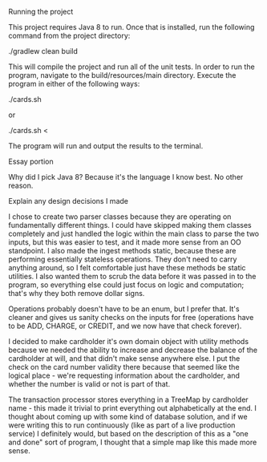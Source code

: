Running the project

This project requires Java 8 to run.  Once that is installed, run the following command from the project directory:

./gradlew clean build

This will compile the project and run all of the unit tests.  In order to run the program, navigate to the 
build/resources/main directory.  Execute the program in either of the following ways:

./cards.sh <path to input file>

or

./cards.sh < <path to input file>

The program will run and output the results to the terminal.  

Essay portion

Why did I pick Java 8?  Because it's the language I know best.  No other reason. 

Explain any design decisions I made

I chose to create two parser classes because they are operating on fundamentally different things.  I could have skipped
making them classes completely and just handled the logic within the main class to parse the two inputs, but this was
easier to test, and it made more sense from an OO standpoint.  I also made the ingest methods static, because these are
performing essentially stateless operations.  They don't need to carry anything around, so I felt comfortable just have
these methods be static utilities.  I also wanted them to scrub the data before it was passed in to the program, so 
everything else could just focus on logic and computation; that's why they both remove dollar signs.  

Operations probably doesn't have to be an enum, but I prefer that.  It's cleaner and gives us sanity checks on the inputs
for free (operations have to be ADD, CHARGE, or CREDIT, and we now have that check forever).

I decided to make cardholder it's own domain object with utility methods because we needed the ability to increase and 
decrease the balance of the cardholder at will, and that didn't make sense anywhere else.  I put the check on the card 
number validity there because that seemed like the logical place - we're requesting information about the cardholder, 
and whether the number is valid or not is part of that. 

The transaction processor stores everything in a TreeMap by cardholder name - this made it trivial to print everything 
out alphabetically at the end.  I thought about coming up with some kind of database solution, and if we were writing
this to run continuously (like as part of a live production service) I definitely would, but based on the description
of this as a "one and done" sort of program, I thought that a simple map like this made more sense.
